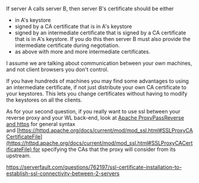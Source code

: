 

If server A calls server B, then server B's certificate should be either

- in A's keystore
- signed by a CA certificate that is in A's keystore
- signed by an intermediate certificate that is signed by a CA certificate that is in A's keystore. If you do this then server B must also provide the intermediate certificate during negotiation.
- as above with more and more intermediate certificates.

I assume we are talking about communication between your own machines, and not client browsers you don't control.

If you have hundreds of machines you may find some advantages to using an intermediate certificate, if not just distribute your own CA certificate to your keystores. This lets you change certificates without having to modify the keystores on all the clients.

As for your second question, if you really want to use ssl between your reverse proxy and your WL back-end, look at [Apache ProxyPassReverse and https](https://serverfault.com/questions/33072/apache-proxypassreverse-and-https) for general syntax and [https://httpd.apache.org/docs/current/mod/mod_ssl.html#SSLProxyCACertificateFile](https://httpd.apache.org/docs/current/mod/mod_ssl.html#SSLProxyCACertificateFile) for specifying the CAs that the proxy will consider from its upstream.


https://serverfault.com/questions/762197/ssl-certificate-installation-to-establish-ssl-connectivity-between-2-servers